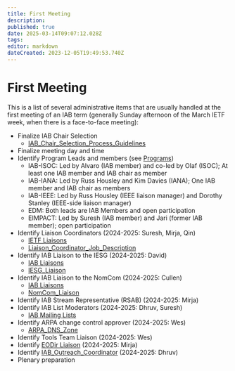 ```yaml
---
title: First Meeting
description: 
published: true
date: 2025-03-14T09:07:12.028Z
tags: 
editor: markdown
dateCreated: 2023-12-05T19:49:53.740Z
---
```


# First Meeting
This is a list of several administrative items that are usually handled at the first meeting of an IAB term (generally Sunday afternoon of the March IETF week, when there is a face-to-face meeting):

- Finalize IAB Chair Selection
  - [IAB_Chair_Selection_Process_Guidelines](/group/iab/IAB_Chair_Selection_Process_Guidelines)
- Finalize meeting day and time
- Identify Program Leads and members (see [Programs](https://www.iab.org/activities/programs/))
  - IAB-ISOC: Led by Alvaro (IAB member) and co-led by Olaf (ISOC); At least one IAB member and IAB chair as member
  - IAB-IANA: Led by Russ Housley and Kim Davies (IANA); One IAB member and IAB chair as members
  - IAB-IEEE: Led by Russ Housley (IEEE liaison manager) and Dorothy Stanley (IEEE-side liaison manager)
  - EDM: Both leads are IAB Members and open participation
  - EIMPACT: Led by Suresh (IAB member) and Jari (former IAB member); open participation
- Identify Liaison Coordinators (2024-2025: Suresh, Mirja, Qin)
  - [IETF Liaisons](https://www.ietf.org/about/liaisons/)
  - [Liaison_Coordinator_Job_Description](/group/iab/Liaison_Coordinator_Job_Description)
- Identify IAB Liaison to the IESG (2024-2025: David)
  - [IAB Liaisons](https://www.iab.org/liaisons/)
  - [IESG_Liaison](/group/iab/IESG_Liaison)
- Identify IAB Liaison to the NomCom (2024-2025: Cullen)
  - [IAB Liaisons](https://www.iab.org/liaisons/)
  - [NomCom_Liaison](/group/iab/NomCom_Liaison)
- Identify IAB Stream Representative (RSAB) (2024-2025: Mirja)
- Identify IAB List Moderators (2024-2025: Dhruv, Suresh)
  - [IAB Mailing Lists](https://www.iab.org/iab-mailing-lists/)
- Identify ARPA change control approver (2024-2025: Wes)
  - [ARPA_DNS_Zone](/group/iab/ARPA_DNS_Zone)
- Identify Tools Team Liaison (2024-2025: Wes)
- Identify [EODir Liaison](/group/iab/EODIR_Liaison) (2024-2025: Mirja)
- Identify [IAB_Outreach_Coordinator](/group/iab/IAB_Outreach_Coordinator) (2024-2025: Dhruv)
- Plenary preparation

